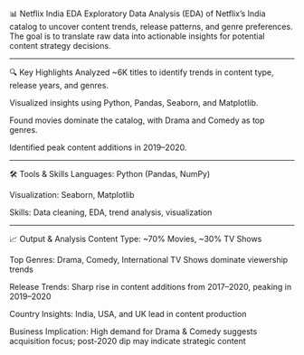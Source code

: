📊 Netflix India EDA
Exploratory Data Analysis (EDA) of Netflix’s India catalog to uncover content trends, release patterns, and genre preferences. The goal is to translate raw data into actionable insights for potential content strategy decisions.


---

🔍 Key Highlights
Analyzed ~6K titles to identify trends in content type, release years, and genres.

Visualized insights using Python, Pandas, Seaborn, and Matplotlib.

Found movies dominate the catalog, with Drama and Comedy as top genres.

Identified peak content additions in 2019–2020.

---

🛠 Tools & Skills
Languages: Python (Pandas, NumPy)

Visualization: Seaborn, Matplotlib

Skills: Data cleaning, EDA, trend analysis, visualization

---

📈 Output & Analysis
Content Type: ~70% Movies, ~30% TV Shows

Top Genres: Drama, Comedy, International TV Shows dominate viewership trends

Release Trends: Sharp rise in content additions from 2017–2020, peaking in 2019–2020

Country Insights: India, USA, and UK lead in content production

Business Implication: High demand for Drama & Comedy suggests acquisition focus; post-2020 dip may indicate strategic content
